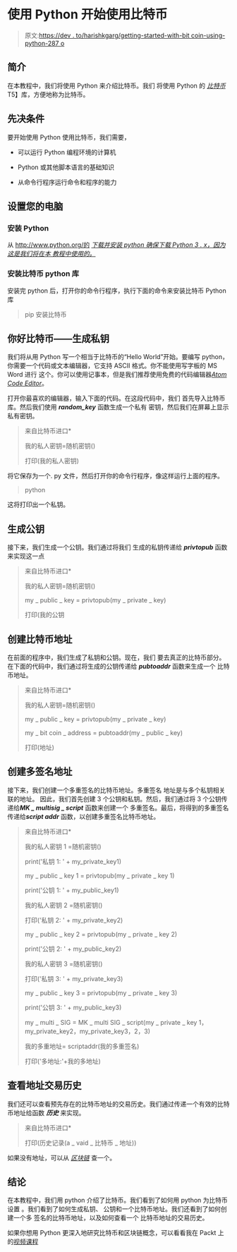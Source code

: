 # 使用 Python 开始使用比特币

> 原文:[https://dev . to/harishkgarg/getting-started-with-bit coin-using-python-287 o](https://dev.to/harishkgarg/getting-started-with-bitcoin-using-python-287o)

## [](#introduction)简介

在本教程中，我们将使用 Python 来介绍比特币。我们
将使用 Python 的 [*比特币*](https://pypi.python.org/pypi/bitcoin)T5】库，方便地称为比特币。

## [](#prerequisites)先决条件

要开始使用 Python 使用比特币，我们需要，

*   可以运行 Python 编程环境的计算机

*   Python 或其他脚本语言的基础知识

*   从命令行程序运行命令和程序的能力

## [](#setup-your-computer)设置您的电脑

### [](#install-python)安装 Python

从 http://www.python.org/的
[*下载并安装 python 确保下载
Python 3 . x，因为这是我们将在本
教程中使用的。*](http://www.python.org/)

### [](#install-bitcoin-python-library)安装比特币 python 库

安装完 python 后，打开你的命令行程序，执行下面的命令来安装比特币 Python 库

> pip 安装比特币

## [](#hello-bitcoin-generate-a-private-key)你好比特币——生成私钥

我们将从用
Python 写一个相当于比特币的“Hello World”开始。要编写 python，你需要一个代码或文本编辑器，它支持 ASCII 格式。你不能使用写字板的 MS Word 进行
这个。你可以使用记事本，但是我们推荐使用免费的代码编辑器[*Atom Code
Editor*](https://atom.io/)。

打开你最喜欢的编辑器，输入下面的代码。在这段代码中，我们
首先导入比特币库。然后我们使用 ***random_key*** 函数生成一个私有
密钥，然后我们在屏幕上显示
私有密钥。

> 来自比特币进口*
> 
> 我的私人密钥=随机密钥()
> 
> 打印(我的私人密钥)

将它保存为一个. py 文件，然后打开你的命令行程序，像这样运行上面的程序。

> python<program location="" and="" name=""></program>

这将打印出一个私钥。

## [](#generate-a-public-key)生成公钥

接下来，我们生成一个公钥。我们通过将我们
生成的私钥传递给 ***privtopub*** 函数来实现这一点

> 来自比特币进口*
> 
> 我的私人密钥=随机密钥()
> 
> my _ public _ key = privtopub(my _ private _ key)
> 
> 打印(我的公钥

## [](#create-a-bitcoin-address)创建比特币地址

在前面的程序中，我们生成了私钥和公钥。现在，我们
要去真正的比特币部分。在下面的代码中，我们通过将生成的公钥传递给
***pubtoaddr*** 函数来生成一个
比特币地址。

> 来自比特币进口*
> 
> 我的私人密钥=随机密钥()
> 
> my _ public _ key = privtopub(my _ private _ key)
> 
> my _ bit coin _ address = pubtoaddr(my _ public _ key)
> 
> 打印(地址)

## [](#create-a-multisignature-address)创建多签名地址

接下来，我们创建一个多重签名的比特币地址。多重签名
地址是与多个私钥相关联的地址。
因此，我们首先创建 3 个公钥和私钥。然后，我们通过将 3 个公钥传递给***MK _ multisig _ script***
函数来创建一个
多重签名。最后，将得到的多重签名传递给***script addr***
函数，以创建多重签名比特币地址。

> 来自比特币进口*
> 
> 我的私人密钥 1 =随机密钥()
> 
> print('私钥 1: ' + my_private_key1)
> 
> my _ public _ key 1 = privtopub(my _ private _ key 1)
> 
> print('公钥 1: ' + my_public_key1)
> 
> 我的私人密钥 2 =随机密钥()
> 
> 打印('私钥 2: ' + my_private_key2)
> 
> my _ public _ key 2 = privtopub(my _ private _ key 2)
> 
> print('公钥 2: ' + my_public_key2)
> 
> 我的私人密钥 3 =随机密钥()
> 
> 打印('私钥 3: ' + my_private_key3)
> 
> my _ public _ key 3 = privtopub(my _ private _ key 3)
> 
> print('公钥 3: ' + my_public_key3)
> 
> my _ multi _ SIG = MK _ multi SIG _ script(my _ private _ key 1，
> my_private_key2，my_private_key3，2，3)
> 
> 我的多重地址= scriptaddr(我的多重签名)
> 
> 打印('多地址:'+我的多地址)

## [](#view-address-transaction-history)查看地址交易历史

我们还可以查看预先存在的比特币地址的交易历史。我们通过传递一个有效的比特币地址给函数
***历史*** 来实现。

> 来自比特币进口*
> 
> 打印(历史记录(a _ vaid _ 比特币 _ 地址))

如果没有地址，可以从
[*区块链*](https://blockchain.info) 查一个。

## [](#conclusion)结论

在本教程中，我们用 python 介绍了比特币。我们看到了如何用 python 为比特币设置
。我们看到了如何生成私钥、
公钥和一个比特币地址。我们还看到了如何创建一个多
签名的比特币地址，以及如何查看一个
比特币地址的交易历史。

如果你想用 Python 更深入地研究比特币和区块链概念，可以看看我在 Packt 上的[视频课程](https://www.packtpub.com/application-development/getting-started-python-bitcoin-programming-video)
